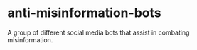# anti-misinformation-bots
A group of different social media bots that assist in combating misinformation.
